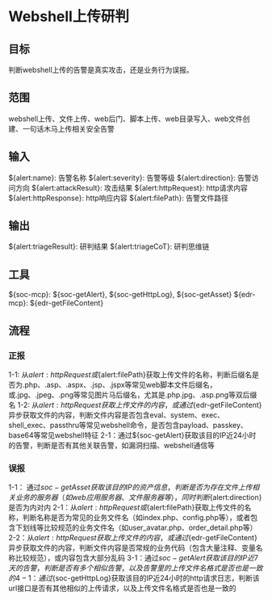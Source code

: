 # Webshell上传研判

## 目标
判断webshell上传的告警是真实攻击，还是业务行为误报。

## 范围
webshell上传、文件上传、web后门、脚本上传、web目录写入、web文件创建、一句话木马上传相关安全告警

## 输入
${alert:name}: 告警名称
${alert:severity}: 告警等级
${alert:direction}: 告警访问方向
${alert:attackResult}: 攻击结果
${alert:httpRequest}: http请求内容
${alert:httpResponse}: http响应内容
${alert:filePath}: 告警文件路径

## 输出
${alert:triageResult}: 研判结果
${alert:triageCoT}: 研判思维链

## 工具
${soc-mcp}: ${soc-getAlert}, ${soc-getHttpLog}, ${soc-getAsset}
${edr-mcp}: ${edr-getFileContent}

## 流程
### 正报
1-1: 从${alert:httpRequest}或${alert:filePath}获取上传文件的名称，判断后缀名是否为.php、.asp、.aspx、.jsp、.jspx等常见web脚本文件后缀名，或.jpg、.jpeg、.png等常见图片马后缀名，尤其是.php.jpg、.asp.png等双后缀名
1-2: 从${alert:httpRequest}获取上传文件的内容，或通过${edr-getFileContent}异步获取文件的内容，判断文件内容是否包含eval、system、exec、shell_exec、passthru等常见webshell命令，是否包含payload、passkey、base64等常见webshell特征
2-1：通过${soc-getAlert}获取该目的IP近24小时的告警，判断是否有其他关联告警，如漏洞扫描、webshell通信等

### 误报
1-1： 通过${soc-getAsset}获取该目的IP的资产信息，判断是否为存在文件上传相关业务的服务器（如web应用服务器、文件服务器等），同时判断${alert:direction}是否为内对内
2-1：从${alert:httpRequest}或${alert:filePath}获取上传文件的名称，判断名称是否为常见的业务文件名（如index.php、config.php等），或者包含下划线等比较规范的业务文件名（如user_avatar.php、order_detail.php等）
2-2：从${alert:httpRequest}获取上传文件的内容，或通过${edr-getFileContent}异步获取文件的内容，判断文件内容是否常规的业务代码（包含大量注释、变量名称比较规范），或内容包含大部分乱码
3-1：通过${soc-getAlert}获取该目的IP近7天的告警，判断是否有多个相似告警，以及告警里的上传文件名格式是否也是一致的
4-1：通过${soc-getHttpLog}获取该目的IP近24小时的http请求日志，判断该url接口是否有其他相似的上传请求，以及上传文件名格式是否也是一致的